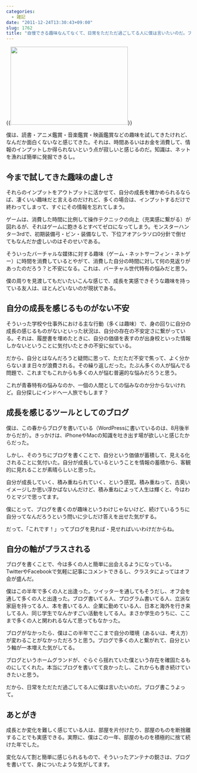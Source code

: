 ```yaml
---
categories:
  - 雑記
date: "2011-12-24T13:30:43+09:00"
slug: 1762
title: "自慢できる趣味なんてなくて、日常をただただ過ごしてる人に僕は言いたいのだ。ブログ書こうよって"
---
```


{{<img alt="" src="/images/2011/12/1762_1.jpg" width="320" height="213">}}

僕は、読書・アニメ鑑賞・音楽鑑賞・映画鑑賞などの趣味を試してきたけれど、なんだか面白くないなと感じてきた。それは、時間あるいはお金を消費して、情報のインプットしか得られないという点が寂しいと感じるのだ。知識は、ネットを漁れば簡単に発掘できるし。

## 今まで試してきた趣味の虚しさ

それらのインプットをアウトプットに活かせて、自分の成長を確かめられるならば、凄くいい趣味だと言えるのだけれど、多くの場合は、インプットするだけで終わってしまって、すぐにその情報を忘れてしまう。

ゲームは、消費した時間に比例して操作テクニックの向上（充実感に繋がる）が図れるが、それはゲームに飽きるとすべてゼロになってしまう。モンスターハンター3rdで、初期装備弓・ビン・装備なしで、下位アオアシラソロ0分針で倒せてもなんだか虚しいのはそのせいである。

そういったバーチャルな媒体に対する趣味（ゲーム・ネットサーフィン・ネトゲー）に時間を消費しているとやがて、消費した自分の時間に対して何の見返りがあったのだろう？と不安になる。これは、バーチャル世代特有の悩みだと思う。

僕の周りを見渡してもだいたいこんな感じで、成長を実感できそうな趣味を持っている友人は、ほとんどいないのが現状である。

## 自分の成長を感じるものがない不安

そういった学校や仕事外における主な行動（多くは趣味）で、身の回りに自分の成長の感じるものがないといった状況は、自分の存在の不安定さに繋がっている。それは、履歴書を埋めたときに、自分の価値を表すのが出身校といった情報しかないということに気付いたときの不安に似ている。

だから、自分とはなんだろうと疑問に思って、ただただ不安で焦って、よく分からないまま日々が浪費される。その繰り返しだった。たぶん多くの人が悩んでる問題で、これまでもこれからも多くの人が悩む普遍的な悩みだろうと思う。

これが青春特有の悩みなのか、一個の人間としての悩みなのか分からないけれど。自分探しにインドへ一人旅でもします？

## 成長を感じるツールとしてのブログ

僕は、この春からブログを書いている（WordPressに書いているのは、8月後半からだが）。きっかけは、iPhoneやMacの知識を吐き出す場が欲しいと感じたからだった。

しかし、そのうちにブログを書くことで、自分という価値が蓄積して、見える化されることに気付いた。自分が成長しているということを情報の蓄積から、客観的に見れることが素晴らしいと思った。

自分が成長していく、積み重ねられていく、という感覚。積み重ねって、古臭いイメージしか思い浮かばないんだけど、積み重ねによって人生は輝くと、今はわりとマジで思ってます。

僕にとって、ブログを書くのが趣味というわけじゃないけど、続けているうちに自分ってなんだろうという問いに少しだけ答えを出せた気がする。

だって、「これです！」ってブログを見れば・見せればいいわけだからね。

## 自分の軸がプラスされる

ブログを書くことで、今は多くの人と簡単に出会えるようになっている。TwitterやFacebookで気軽に記事にコメントできるし、クラスタによってはオフ会が盛んだ。

僕はこの半年で多くの人と出逢った。ツイッターを通してもそうだし、オフ会を通して多くの人と出逢った。ブログ書いてる人、プログラム書いてる人、立派な家庭を持ってる人、本を書いてる人、企業に勤めている人、日本と海外を行き来してる人、同じ学生でなんかすごい活動をしてる人。まさか学生のうちに、ここまで多くの人と関われるなんて思ってもなかった。

ブログがなかったら、僕はこの半年でここまで自分の環境（あるいは、考え方）が変わることがなかっただろうと思う。ブログで多くの人と繋がれて、自分という軸が一本増えた気がしてる。

ブログというホームグランドが、ぐらぐら揺れていた僕という存在を確固たるものにしてくれた。本当にブログを書いてて良かったし、これからも書き続けていきたいと思う。

だから、日常をただただ過ごしてる人に僕は言いたいのだ。ブログ書こうよって。

## あとがき

成長とか変化を難しく感じている人は、部屋を片付けたり、部屋のものを断捨離することでも実感できる。実際に、僕はこの一年、部屋のものを積極的に捨て続けた年でした。

変化なんて割と簡単に感じられるもので、そういったアンテナの鋭さは、ブログを書いてて、身についたような気がしてます。
